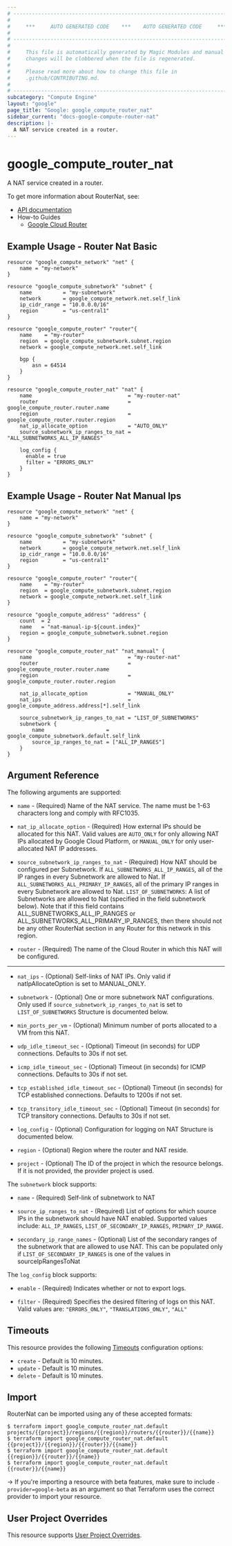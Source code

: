 ```yaml
---
# ----------------------------------------------------------------------------
#
#     ***     AUTO GENERATED CODE    ***    AUTO GENERATED CODE     ***
#
# ----------------------------------------------------------------------------
#
#     This file is automatically generated by Magic Modules and manual
#     changes will be clobbered when the file is regenerated.
#
#     Please read more about how to change this file in
#     .github/CONTRIBUTING.md.
#
# ----------------------------------------------------------------------------
subcategory: "Compute Engine"
layout: "google"
page_title: "Google: google_compute_router_nat"
sidebar_current: "docs-google-compute-router-nat"
description: |-
  A NAT service created in a router.
---
```


# google\_compute\_router\_nat

A NAT service created in a router.


To get more information about RouterNat, see:

* [API documentation](https://cloud.google.com/compute/docs/reference/rest/v1/routers)
* How-to Guides
    * [Google Cloud Router](https://cloud.google.com/router/docs/)

## Example Usage - Router Nat Basic


```hcl
resource "google_compute_network" "net" {
	name = "my-network"
}

resource "google_compute_subnetwork" "subnet" {
	name          = "my-subnetwork"
	network       = google_compute_network.net.self_link
	ip_cidr_range = "10.0.0.0/16"
	region        = "us-central1"
}

resource "google_compute_router" "router"{
	name    = "my-router"
	region  = google_compute_subnetwork.subnet.region
	network = google_compute_network.net.self_link

	bgp {
		asn = 64514
	}
}

resource "google_compute_router_nat" "nat" {
	name                               = "my-router-nat"
	router                             = google_compute_router.router.name
	region                             = google_compute_router.router.region
	nat_ip_allocate_option             = "AUTO_ONLY"
	source_subnetwork_ip_ranges_to_nat = "ALL_SUBNETWORKS_ALL_IP_RANGES"
	
	log_config {
	  enable = true
	  filter = "ERRORS_ONLY"
	}
}
```
## Example Usage - Router Nat Manual Ips


```hcl
resource "google_compute_network" "net" {
	name = "my-network"
}

resource "google_compute_subnetwork" "subnet" {
	name          = "my-subnetwork"
	network       = google_compute_network.net.self_link
	ip_cidr_range = "10.0.0.0/16"
	region        = "us-central1"
}

resource "google_compute_router" "router"{
	name    = "my-router"
	region  = google_compute_subnetwork.subnet.region
	network = google_compute_network.net.self_link
}

resource "google_compute_address" "address" {
	count  = 2
	name   = "nat-manual-ip-${count.index}"
	region = google_compute_subnetwork.subnet.region
}

resource "google_compute_router_nat" "nat_manual" {
	name                               = "my-router-nat"
	router                             = google_compute_router.router.name
	region                             = google_compute_router.router.region
	
	nat_ip_allocate_option             = "MANUAL_ONLY"
	nat_ips                            = google_compute_address.address[*].self_link
	
	source_subnetwork_ip_ranges_to_nat = "LIST_OF_SUBNETWORKS"
	subnetwork {
		name                    = google_compute_subnetwork.default.self_link
		source_ip_ranges_to_nat = ["ALL_IP_RANGES"]
	}
}
```

## Argument Reference

The following arguments are supported:


* `name` -
  (Required)
  Name of the NAT service. The name must be 1-63 characters long and
  comply with RFC1035.

* `nat_ip_allocate_option` -
  (Required)
  How external IPs should be allocated for this NAT. Valid values are
  `AUTO_ONLY` for only allowing NAT IPs allocated by Google Cloud
  Platform, or `MANUAL_ONLY` for only user-allocated NAT IP addresses.

* `source_subnetwork_ip_ranges_to_nat` -
  (Required)
  How NAT should be configured per Subnetwork.
  If `ALL_SUBNETWORKS_ALL_IP_RANGES`, all of the
  IP ranges in every Subnetwork are allowed to Nat.
  If `ALL_SUBNETWORKS_ALL_PRIMARY_IP_RANGES`, all of the primary IP
  ranges in every Subnetwork are allowed to Nat.
  `LIST_OF_SUBNETWORKS`: A list of Subnetworks are allowed to Nat
  (specified in the field subnetwork below). Note that if this field
  contains ALL_SUBNETWORKS_ALL_IP_RANGES or
  ALL_SUBNETWORKS_ALL_PRIMARY_IP_RANGES, then there should not be any
  other RouterNat section in any Router for this network in this region.

* `router` -
  (Required)
  The name of the Cloud Router in which this NAT will be configured.


- - -


* `nat_ips` -
  (Optional)
  Self-links of NAT IPs. Only valid if natIpAllocateOption
  is set to MANUAL_ONLY.

* `subnetwork` -
  (Optional)
  One or more subnetwork NAT configurations. Only used if
  `source_subnetwork_ip_ranges_to_nat` is set to `LIST_OF_SUBNETWORKS`  Structure is documented below.

* `min_ports_per_vm` -
  (Optional)
  Minimum number of ports allocated to a VM from this NAT.

* `udp_idle_timeout_sec` -
  (Optional)
  Timeout (in seconds) for UDP connections. Defaults to 30s if not set.

* `icmp_idle_timeout_sec` -
  (Optional)
  Timeout (in seconds) for ICMP connections. Defaults to 30s if not set.

* `tcp_established_idle_timeout_sec` -
  (Optional)
  Timeout (in seconds) for TCP established connections.
  Defaults to 1200s if not set.

* `tcp_transitory_idle_timeout_sec` -
  (Optional)
  Timeout (in seconds) for TCP transitory connections.
  Defaults to 30s if not set.

* `log_config` -
  (Optional)
  Configuration for logging on NAT  Structure is documented below.

* `region` -
  (Optional)
  Region where the router and NAT reside.

* `project` - (Optional) The ID of the project in which the resource belongs.
    If it is not provided, the provider project is used.


The `subnetwork` block supports:

* `name` -
  (Required)
  Self-link of subnetwork to NAT

* `source_ip_ranges_to_nat` -
  (Required)
  List of options for which source IPs in the subnetwork
  should have NAT enabled. Supported values include:
  `ALL_IP_RANGES`, `LIST_OF_SECONDARY_IP_RANGES`,
  `PRIMARY_IP_RANGE`.

* `secondary_ip_range_names` -
  (Optional)
  List of the secondary ranges of the subnetwork that are allowed
  to use NAT. This can be populated only if
  `LIST_OF_SECONDARY_IP_RANGES` is one of the values in
  sourceIpRangesToNat

The `log_config` block supports:

* `enable` -
  (Required)
  Indicates whether or not to export logs.

* `filter` -
  (Required)
  Specifies the desired filtering of logs on this NAT. Valid
  values are: `"ERRORS_ONLY"`, `"TRANSLATIONS_ONLY"`, `"ALL"`


## Timeouts

This resource provides the following
[Timeouts](/docs/configuration/resources.html#timeouts) configuration options:

- `create` - Default is 10 minutes.
- `update` - Default is 10 minutes.
- `delete` - Default is 10 minutes.

## Import

RouterNat can be imported using any of these accepted formats:

```
$ terraform import google_compute_router_nat.default projects/{{project}}/regions/{{region}}/routers/{{router}}/{{name}}
$ terraform import google_compute_router_nat.default {{project}}/{{region}}/{{router}}/{{name}}
$ terraform import google_compute_router_nat.default {{region}}/{{router}}/{{name}}
$ terraform import google_compute_router_nat.default {{router}}/{{name}}
```

-> If you're importing a resource with beta features, make sure to include `-provider=google-beta`
as an argument so that Terraform uses the correct provider to import your resource.

## User Project Overrides

This resource supports [User Project Overrides](https://www.terraform.io/docs/providers/google/provider_reference.html#user_project_override).
